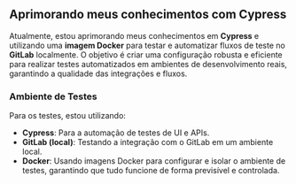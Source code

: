 ## Aprimorando meus conhecimentos com Cypress 

Atualmente, estou aprimorando meus conhecimentos em **Cypress** e utilizando uma **imagem Docker** para testar e automatizar fluxos de teste no **GitLab** localmente. O objetivo é criar uma configuração robusta e eficiente para realizar testes automatizados em ambientes de desenvolvimento reais, garantindo a qualidade das integrações e fluxos.

### Ambiente de Testes

Para os testes, estou utilizando:

- **Cypress**: Para a automação de testes de UI e APIs.
- **GitLab (local)**: Testando a integração com o GitLab em um ambiente local.
- **Docker**: Usando imagens Docker para configurar e isolar o ambiente de testes, garantindo que tudo funcione de forma previsível e controlada.
